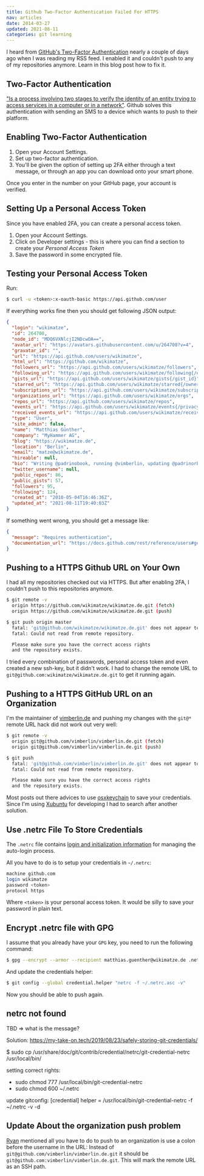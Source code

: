 ```yaml
---
title: Github Two-Factor Authentication Failed For HTTPS
nav: articles
date: 2014-03-27
updated: 2021-08-11
categories: git learning
---
```


I heard from [GitHub's Two-Factor Authentication](https://github.com/blog/1614-two-factor-authentication) nearly a couple of days ago when I was reading my RSS feed. I enabled it and couldn't push to any of my repositories anymore. Learn in this blog post how to fix it.


## Two-Factor Authentication

["Is a process involving two stages to verify the identity of an entity trying to access services in a computer or in a network"](http://en.wikipedia.org/wiki/Two-step_verification). Github solves this authentication with sending an SMS to a device which wants to push to their platform.


## Enabling Two-Factor Authentication

1. Open your Account Settings.
2. Set up two-factor authentication.
3. You'll be given the option of setting up 2FA either through a text message, or through an app you can download onto your smart phone.


Once you enter in the number on your GitHub page, your account is verified.


## Setting Up a Personal Access Token

Since you have enabled 2FA, you can create a personal access token.


1. Open your Account Settings.
2. Click on Developer settings - this is where you can find a section to  create your _Personal Access Token_
3. Save the password in some encrypted file.


## Testing your Personal Access Token

Run:


```bash
$ curl -u <token>:x-oauth-basic https://api.github.com/user
```


If everything works fine then you should get following JSON output:


```json
{
  "login": "wikimatze",
  "id": 264708,
  "node_id": "MDQ6VXNlcjI2NDcwOA==",
  "avatar_url": "https://avatars.githubusercontent.com/u/264708?v=4",
  "gravatar_id": "",
  "url": "https://api.github.com/users/wikimatze",
  "html_url": "https://github.com/wikimatze",
  "followers_url": "https://api.github.com/users/wikimatze/followers",
  "following_url": "https://api.github.com/users/wikimatze/following{/other_user}",
  "gists_url": "https://api.github.com/users/wikimatze/gists{/gist_id}",
  "starred_url": "https://api.github.com/users/wikimatze/starred{/owner}{/repo}",
  "subscriptions_url": "https://api.github.com/users/wikimatze/subscriptions",
  "organizations_url": "https://api.github.com/users/wikimatze/orgs",
  "repos_url": "https://api.github.com/users/wikimatze/repos",
  "events_url": "https://api.github.com/users/wikimatze/events{/privacy}",
  "received_events_url": "https://api.github.com/users/wikimatze/received_events",
  "type": "User",
  "site_admin": false,
  "name": "Matthias Günther",
  "company": "MyHammer AG",
  "blog": "https://wikimatze.de",
  "location": "Berlin",
  "email": "matze@wikimatze.de",
  "hireable": null,
  "bio": "Writing @padrinobook, running @vimberlin, updating @padrinorb, and organizing @vim_fest",
  "twitter_username": null,
  "public_repos": 86,
  "public_gists": 57,
  "followers": 95,
  "following": 124,
  "created_at": "2010-05-04T16:46:36Z",
  "updated_at": "2021-08-11T19:40:03Z"
}


```


If something went wrong, you should get a message like:


```json
{
  "message": "Requires authentication",
  "documentation_url": "https://docs.github.com/rest/reference/users#get-the-authenticated-user"
}
```


## Pushing to a HTTPS Github URL on Your Own

I had all my repositories checked out via HTTPS. But after enabling 2FA, I couldn't push to this repositories anymore.


```bash
$ git remote -v
  origin https://github.com/wikimatze/wikimatze.de.git (fetch)
  origin https://github.com/wikimatze/wikimatze.de.git (push)

$ git push origin master
  fatal: 'git@github.com/wikimatze/wikimatze.de.git' does not appear to be a git repository
  fatal: Could not read from remote repository.

  Please make sure you have the correct access rights
  and the repository exists.
```


I tried every combination of passwords, personal access token and even created a new ssh-key, but it didn't work. I had
to change the remote URL to `git@github.com:wikimatze/wikimatze.de.git` to get it running again.


## Pushing to a HTTPS GitHub URL on an Organization

I'm the maintainer of [vimberlin.de](http://vimberlin.de/) and pushing my changes with the `git@*` remote URL hack did
not work out very well:


```bash
$ git remote -v
  origin git@github.com/vimberlin/vimberlin.de.git (fetch)
  origin git@github.com/vimberlin/vimberlin.de.git (push)

$ git push
  fatal: 'git@github.com/vimberlin/vimberlin.de.git' does not appear to be a git repository
  fatal: Could not read from remote repository.

  Please make sure you have the correct access rights
  and the repository exists.
```


Most posts out there advices to use [osxkeychain](http://olivierlacan.com/posts/why-is-git-https-not-working-on-github/) to save your credentials. Since I'm using [Xubuntu](http://xubuntu.org/) for developing I had to search after another solution.


## Use .netrc File To Store Credentials

The `.netrc` file contains [login and initialization information](http://www.gnu.org/software/inetutils/manual/html\_node/The-_002enetrc-File.html) for managing the auto-login process.


All you have to do is to setup your credentials in `~/.netrc`:


```bash
machine github.com
login wikimatze
password <token>
protocol https
```


Where `<token>` is your personal access token. It would be silly to save your password in plain text.


## Encrypt .netrc file with GPG

I assume that you already have your `GPG` key, you need to run the following command:


```bash
$ gpg --encrypt --armor --recipient matthias.guenther@wikimatze.de .netrc
```


And update the credentials helper:


```bash
$ git config --global credential.helper "netrc -f ~/.netrc.asc -v"
```


Now you should be able to push again.


## netrc not found

TBD => what is the message?

Solution:
https://my-take-on.tech/2019/08/23/safely-storing-git-credentials/

$ sudo cp /usr/share/doc/git/contrib/credential/netrc/git-credential-netrc /usr/local/bin/

setting correct rights:
- sudo chmod 777 /usr/local/bin/git-credential-netrc
- sudo chmod 600 ~/.netrc


update gitconfig:
[credential]
	helper = /usr/local/bin/git-credential-netrc -f ~/.netrc -v -d



## Update About the organization push problem

[Ryan](https://twitter.com/RyanHiebert) mentioned all you have to do to push to an organization is use a colon before
the username in the URL: Instead of `git@github.com/vimberlin/vimberlin.de.git` it should be `git@github.com:vimberlin/vimberlin.de.git`. This will mark the remote URL as an SSH path.


